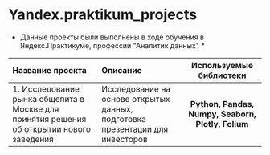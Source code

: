 # Yandex.praktikum_projects
* Данные проекты были выполнены в ходе обучения в Яндекс.Практикуме, профессии "Аналитик данных" *

| Название проекта|Описание | Используемые библиотеки |
| :-------------------- | :--------------------- |:---------------------------:|
| 1. Исследование рынка общепита в Москве для принятия решения об открытии нового заведения| Исследование на основе открытых данных, подготовка презентации для инвесторов | **Python, Pandas, Numpy, Seaborn, Plotly, Folium**
